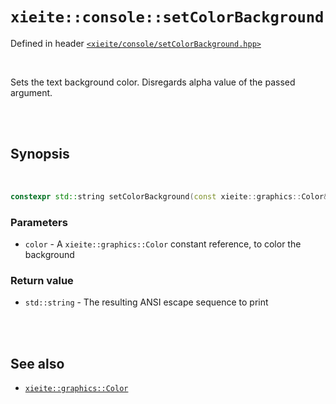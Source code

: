 # `xieite::console::setColorBackground`
Defined in header [`<xieite/console/setColorBackground.hpp>`](../../include/xieite/console/setColorBackground.hpp)

<br/>

Sets the text background color. Disregards alpha value of the passed argument.

<br/><br/>

## Synopsis

<br/>

```cpp
constexpr std::string setColorBackground(const xieite::graphics::Color& color) noexcept;
```
### Parameters
- `color` - A `xieite::graphics::Color` constant reference, to color the background
### Return value
- `std::string` - The resulting ANSI escape sequence to print

<br/><br/>

## See also
- [`xieite::graphics::Color`](../../docs/graphics/Color.md)
